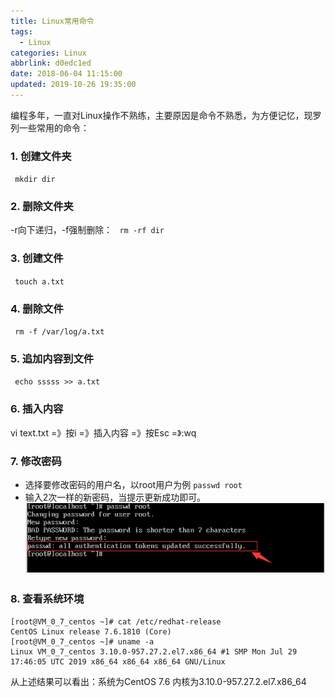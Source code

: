 ```yaml
---
title: Linux常用命令
tags:
  - Linux
categories: Linux
abbrlink: d0edc1ed
date: 2018-06-04 11:15:00
updated: 2019-10-26 19:35:00
---
```

编程多年，一直对Linux操作不熟练，主要原因是命令不熟悉，为方便记忆，现罗列一些常用的命令：

### 1. 创建文件夹
` mkdir dir`

### 2. 删除文件夹
-r向下递归，-f强制删除： ` rm -rf dir`

### 3. 创建文件
` touch a.txt`

### 4. 删除文件
` rm -f /var/log/a.txt`

### 5. 追加内容到文件
` echo sssss >> a.txt`

### 6. 插入内容
vi text.txt =》按i =》插入内容 =》按Esc =》:wq

### 7. 修改密码
   - 选择要修改密码的用户名，以root用户为例
   `passwd root`
   - 输入2次一样的新密码，当提示更新成功即可。
   ![](/images/linux_command_1.png)

### 8. 查看系统环境
```shell
[root@VM_0_7_centos ~]# cat /etc/redhat-release 
CentOS Linux release 7.6.1810 (Core) 
[root@VM_0_7_centos ~]# uname -a
Linux VM_0_7_centos 3.10.0-957.27.2.el7.x86_64 #1 SMP Mon Jul 29 17:46:05 UTC 2019 x86_64 x86_64 x86_64 GNU/Linux
```
从上述结果可以看出：系统为CentOS 7.6 内核为3.10.0-957.27.2.el7.x86_64
